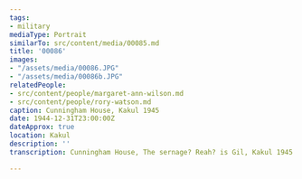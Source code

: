 ```yaml
---
tags:
- military
mediaType: Portrait
similarTo: src/content/media/00085.md
title: '00086'
images:
- "/assets/media/00086.JPG"
- "/assets/media/00086b.JPG"
relatedPeople:
- src/content/people/margaret-ann-wilson.md
- src/content/people/rory-watson.md
caption: Cunningham House, Kakul 1945
date: 1944-12-31T23:00:00Z
dateApprox: true
location: Kakul
description: ''
transcription: Cunningham House, The sernage? Reah? is Gil, Kakul 1945

---
```

